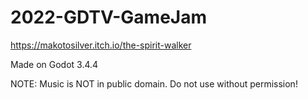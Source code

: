 # 2022-GDTV-GameJam

https://makotosilver.itch.io/the-spirit-walker

Made on Godot 3.4.4

NOTE: Music is NOT in public domain. Do not use without permission!

